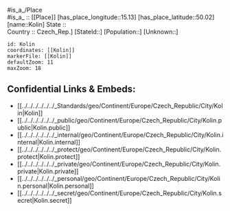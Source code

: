 ﻿---
location: [50.02,15.13] 
mapzoom: [7,12] 
mapmarker: city 
type: City
tags:
- geo/City


SpocWebEntityId: 31545
isDeleted: false
confidential: public

---
#is_a_/Place  
#is_a_ :: [[Place]] 
[has_place_longitude::15.13] 
[has_place_latitude::50.02] 
[name::Kolin] 
State ::  
Country :: Czech_Rep.] 
[StateId::] 
[Population::] 
[Unknown::] 


```leaflet
id: Kolin
coordinates: [[Kolin]] 
markerFile: [[Kolin]] 
defaultZoom: 11 
maxZoom: 18
```


## Confidential Links & Embeds: 
- [[../../../../../../_Standards/geo/Continent/Europe/Czech_Republic/City/Kolin|Kolin]] 
- [[../../../../../../_public/geo/Continent/Europe/Czech_Republic/City/Kolin.public|Kolin.public]] 
- [[../../../../../../_internal/geo/Continent/Europe/Czech_Republic/City/Kolin.internal|Kolin.internal]] 
- [[../../../../../../_protect/geo/Continent/Europe/Czech_Republic/City/Kolin.protect|Kolin.protect]] 
- [[../../../../../../_private/geo/Continent/Europe/Czech_Republic/City/Kolin.private|Kolin.private]] 
- [[../../../../../../_personal/geo/Continent/Europe/Czech_Republic/City/Kolin.personal|Kolin.personal]] 
- [[../../../../../../_secret/geo/Continent/Europe/Czech_Republic/City/Kolin.secret|Kolin.secret]] 
